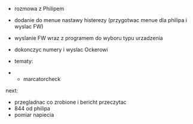 - rozmowa z Philipem
- dodanie do menue nastawy histerezy (przygotwac menue dla philipa i wyslac FW)
- wyslanie FW wraz z programem do wyboru typu urzadzenia
- dokonczyc numery i wyslac Ockerowi


- tematy:
- - marcatorcheck


next:
- przegladnac co zrobione i bericht przeczytac
- 844 od philipa
- pomiar napiecia